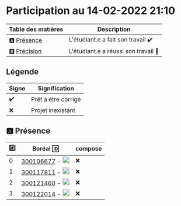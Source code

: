# Participation au 14-02-2022 21:10

| Table des matières            | Description                                             |
|-------------------------------|---------------------------------------------------------|
| :a: [Présence](#a-présence)   | L'étudiant.e a fait son travail    :heavy_check_mark:   |
| :b: [Précision](#b-précision) | L'étudiant.e a réussi son travail  :tada:               |

## Légende

| Signe              | Signification                 |
|--------------------|-------------------------------|
| :heavy_check_mark: | Prêt à être corrigé           |
| :x:                | Projet inexistant             |

## :a: Présence

|:hash:| Boréal :id:                | compose       |
|------|----------------------------|---------------|
| 0 | [300106677](../c300106677/docker-compose.yml) - <image src='https://avatars0.githubusercontent.com/u/71027895?s=460&v=4' width=20 height=20></image> | :x: |
| 1 | [300117811](../c300117811/docker-compose.yml) - <image src='https://avatars0.githubusercontent.com/u/71027809?s=460&v=4' width=20 height=20></image> | :x: |
| 2 | [300121460](../c300121460/docker-compose.yml) - <image src='https://avatars0.githubusercontent.com/u/71027883?s=460&v=4' width=20 height=20></image> | :x: |
| 3 | [300122014](../c300122014/docker-compose.yml) - <image src='https://avatars0.githubusercontent.com/u/71392439?s=460&v=4' width=20 height=20></image> | :x: |
